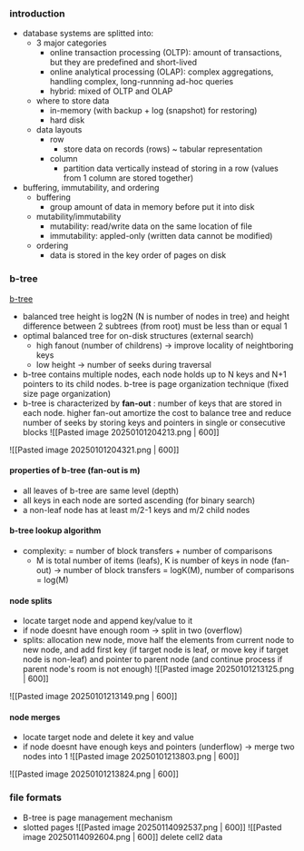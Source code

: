### introduction
- database systems are splitted into:
	- 3 major categories
		- online transaction processing (OLTP): amount of transactions, but they are predefined and short-lived
		- online analytical processing (OLAP): complex aggregations, handling complex, long-runnning ad-hoc queries
		- hybrid: mixed of OLTP and OLAP
	- where to store data
		- in-memory (with backup + log (snapshot) for restoring)
		- hard disk
	- data layouts
		- row
			- store data on records (rows) ~ tabular representation
		- column
			- partition data vertically instead of storing in a row (values from 1 column are stored together)
- buffering, immutability, and ordering
	- buffering
		- group amount of data in memory before put it into disk
	- mutability/immutability
		- mutability: read/write data on the same location of file
		- immutability: appled-only (written data cannot be modified)
	- ordering
		- data is stored in the key order of pages on disk
### b-tree
[b-tree](https://www.scaler.in/b-tree/)
- balanced tree height is log2N (N is number of nodes in tree) and height difference between 2 subtrees (from root) must be less than or equal 1
- optimal balanced tree for on-disk structures (external search)
	- high fanout (number of childrens) -> improve locality of neightboring keys
	- low height -> number of seeks during traversal
- b-tree contains multiple nodes, each node holds up to N keys and N+1 pointers to its child nodes. b-tree is page organization technique (fixed size page organization)
- b-tree is characterized by **fan-out** : number of keys that are stored in each node. higher fan-out amortize the cost to balance tree and reduce number of seeks by storing keys and pointers in single or consecutive blocks
![[Pasted image 20250101204213.png | 600]]

![[Pasted image 20250101204321.png | 600]]

#### properties of b-tree (fan-out is m)
- all leaves of b-tree are same level (depth)
- all keys in each node are sorted ascending (for binary search)
- a non-leaf node has at least m/2-1 keys and m/2 child nodes

#### b-tree lookup algorithm
- complexity: = number of block transfers + number of comparisons
	- M is total number of items (leafs), K is number of keys in node (fan-out)
		-> number of block transfers = logK(M), number of comparisons = log(M)
#### node splits
- locate target node and append key/value to it
- if node doesnt have enough room -> split in two (overflow)
- splits: allocation new node, move half the elements from current node to new node, and add first key (if target node is leaf, or move key if target node is non-leaf) and pointer to parent node (and continue process if parent node's room is not enough)
![[Pasted image 20250101213125.png | 600]]

![[Pasted image 20250101213149.png | 600]]
#### node merges
- locate target node and delete it key and value
- if node doesnt have enough keys and pointers (underflow) -> merge two nodes into 1
![[Pasted image 20250101213803.png | 600]]

![[Pasted image 20250101213824.png | 600]]
### file formats
- B-tree is page management mechanism
- slotted pages
![[Pasted image 20250114092537.png | 600]]
![[Pasted image 20250114092604.png | 600]] delete cell2 data

